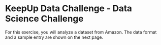 # KeepUp Data Challenge  - Data Science Challenge
  
For this exercise, you will analyze a dataset from Amazon. The data format and a
sample entry are shown on the next page. 